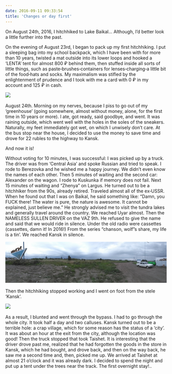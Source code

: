 ```yaml
---
date: 2016-09-11 09:33:54
title: 'Changes or day first'
---
```


On August 24th, 2016, I hitchhiked to Lake Baikal… Although, I’d better look a little further into
the past.

On the evening of August 23rd, I began to pack up my first hitchhiking. I put a sleeping bag into my
school backpack, which I have been with for more than 10 years, twisted a mat outside into its lower
loops and hooked a ‘LENTA’ tent for almost 800 ₽ behind them, then stuffed inside all sorts of
little things, such as paste‐brushes‐containers for lenses‐charging‐a little bit of the food‐hats
and socks. My maximalism was stifled by the enlightenment of prudence and I took with me a card with
0 ₽ in my account and 125 ₽ in cash.

![](IMG_20160903_071525.jpg)

August 24th. Morning on my nerves, because I piss to go out of my ‘greenhouse’ (going somewhere,
almost without money, alone, for the first time in 10 years or more). I ate, got ready, said
goodbye, and went. It was raining outside, which went well with the holes in the soles of the
sneakers. Naturally, my feet immediately got wet, on which I unwisely don’t care. At the bus stop
near the house, I decided to use the money to save time and drove for 22 rubles to the highway to
Kansk.

And now it is!

Without voting for 10 minutes, I was successful: I was picked up by a truck. The driver was from
‘Central Asia’ and spoke Russian and tried to speak. I rode to Berezovka and he wished me a happy
journey. We didn’t even know the names of each other. Then 5 minutes of waiting and the second car:
Alexander on the wagon. I rode to Kuskunka if memory does not fail. Next 15 minutes of waiting and
“Zhenya” on Largus. He turned out to be a hitchhiker from the 90s, already retired. Traveled almost
all of the ex‐USSR. When he found out that I was on Baikal, he said something like: “Damn, you FUCK
there! The water is pure, the nature is awesome. It cannot be explained, just believe me.” He
strongly advised me to visit the tundra lakes and generally travel around the country. We reached
Uyar almost. Then the NAMELESS SULLEN DRIVER on the VAZ 9th. He refused to give the name and said
that we would ride in silence. Under the old radio were cassettes (cassettes, damn it! In 2016!)
From the series “chanson, wolf”s share, my life is a tin’. We reached Kansk in silence.

![](PANO_20160824_125025.jpg)

Then the hitchhiking stopped working and I went on foot from the stele ‘Kansk’.

![](IMG_20160824_130634.jpg)

As a result, I blunted and went through the bypass. I had to go through the whole city. It took half
a day and two calluses. Kansk turned out to be a terrible hole: a crap village, which for some
reason has the status of a ‘city’. It was about an hour at the exit from the city, although the
location was good! Then the truck stopped that took Taishet. It is interesting that the driver drove
past me, realized that he had forgotten the goods in the store in Kansk, which he had bought, and
drove back, and then on the way back, he saw me a second time and, then, picked me up. We arrived at
Taishet at almost 21 o’clock and it was already dark. I decided to spend the night and put up a tent
under the trees near the track. The first overnight stay!..
